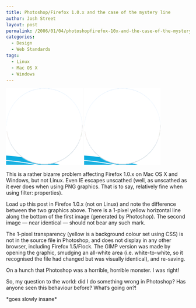 ```yaml
---
title: Photoshop/Firefox 1.0.x and the case of the mystery line
author: Josh Street
layout: post
permalink: /2006/01/04/photoshopfirefox-10x-and-the-case-of-the-mystery-line/
categories:
  - Design
  - Web Standards
tags:
  - Linux
  - Mac OS X
  - Windows
---
```

<img src="/blog/wp-content/2006/01/circleimgmask-trans-PS.png" alt="Photoshop version" style="background:#fc0;padding:0;" />  
<img src="/blog/wp-content/2006/01/circleimgmask-trans.png" alt="GIMP version" style="background:#fc0;padding:0;" />

This is a rather bizarre problem affecting Firefox 1.0.x on Mac OS X and Windows, but not Linux. Even IE escapes unscathed (well, as unscathed as it ever does when using PNG graphics. That is to say, relatively fine when using filter: properties).

Load up this post in Firefox 1.0.x (not on Linux) and note the difference between the two graphics above. There is a 1-pixel yellow horizontal line along the bottom of the first image (generated by Photoshop). The second image &#8212; near identical &#8212; should not bear any such mark.

The 1-pixel transparency (yellow is a background colour set using CSS) is not in the source file in Photoshop, and does not display in any other browser, including Firefox 1.5/Flock. The GIMP version was made by opening the graphic, smudging an all-white area (i.e. white-to-white, so it recognised the file had changed but was visually identical), and re-saving.

On a hunch that Photoshop was a horrible, horrible monster. I was right!

So, my question to the world: did I do something wrong in Photoshop? Has anyone seen this behaviour before? What&#8217;s going on?!

\*goes slowly insane\*